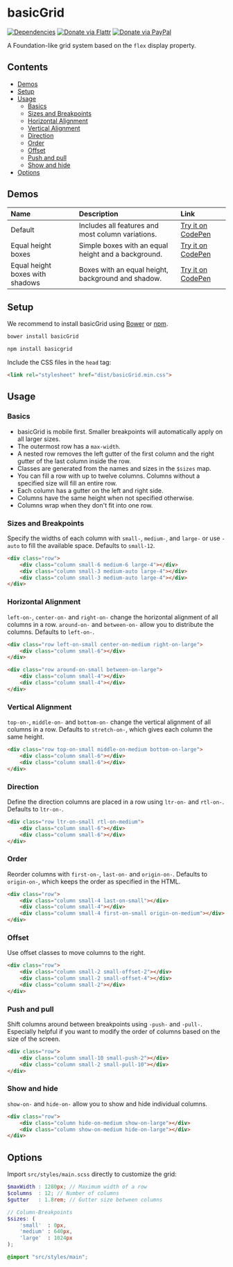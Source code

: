 # basicGrid

[![Dependencies](https://david-dm.org/electerious/basicgrid.svg)](https://david-dm.org/electerious/basicgrid.svg#info=dependencies) [![Donate via Flattr](https://img.shields.io/badge/flattr-donate-009cde.svg)](https://flattr.com/profile/electerious) [![Donate via PayPal](https://img.shields.io/badge/paypal-donate-009cde.svg)](https://www.paypal.com/cgi-bin/webscr?cmd=_s-xclick&hosted_button_id=CYKBESW577YWE)

A Foundation-like grid system based on the `flex` display property.

## Contents

- [Demos](#demos)
- [Setup](#setup)
- [Usage](#usage)
	- [Basics](#basics)
	- [Sizes and Breakpoints](#sizes-and-breakpoints)
	- [Horizontal Alignment](#horizontal-alignment)
	- [Vertical Alignment](#vertical-alignment)
	- [Direction](#direction)
	- [Order](#order)
	- [Offset](#offset)
	- [Push and pull](#push-and-pull)
	- [Show and hide](#show-and-hide)
- [Options](#options)

## Demos

| Name | Description | Link |
|:-----------|:------------|:------------|
| Default | Includes all features and most column variations. | [Try it on CodePen](https://codepen.io/electerious/pen/pjOvPZ) |
| Equal height boxes | Simple boxes with an equal height and a background. | [Try it on CodePen](http://codepen.io/electerious/pen/rWwPYa) |
| Equal height boxes with shadows | Boxes with an equal height, background and shadow. | [Try it on CodePen](http://codepen.io/electerious/pen/RogdaY) |

## Setup

We recommend to install basicGrid using [Bower](https://bower.io/) or [npm](https://npmjs.com).

```sh
bower install basicGrid
```
```sh
npm install basicgrid
```

Include the CSS files in the `head` tag:

```html
<link rel="stylesheet" href="dist/basicGrid.min.css">
```

## Usage

### Basics

- basicGrid is mobile first. Smaller breakpoints will automatically apply on all larger sizes.
- The outermost row has a `max-width`.
- A nested row removes the left gutter of the first column and the right gutter of the last column inside the row.
- Classes are generated from the names and sizes in the `$sizes` map.
- You can fill a row with up to twelve columns. Columns without a specified size will fill an entire row.
- Each column has a gutter on the left and right side.
- Columns have the same height when not specified otherwise.
- Columns wrap when they don't fit into one row.

### Sizes and Breakpoints

Specify the widths of each column with `small-`, `medium-`, and `large-` or use `-auto` to fill the available space. Defaults to `small-12`.

```html
<div class="row">
	<div class="column small-6 medium-6 large-4"></div>
	<div class="column small-3 medium-auto large-4"></div>
	<div class="column small-3 medium-auto large-4"></div>
</div>
```

### Horizontal Alignment

`left-on-`, `center-on-` and `right-on-` change the horizontal alignment of all columns in a row. `around-on-` and `between-on-` allow you to distribute the columns. Defaults to `left-on-`.

```html
<div class="row left-on-small center-on-medium right-on-large">
	<div class="column small-6"></div>
</div>
```

```html
<div class="row around-on-small between-on-large">
	<div class="column small-4"></div>
	<div class="column small-4"></div>
</div>
```

### Vertical Alignment

`top-on-`, `middle-on-` and `bottom-on-` change the vertical alignment of all columns in a row. Defaults to `stretch-on-`, which gives each column the same height.

```html
<div class="row top-on-small middle-on-medium bottom-on-large">
	<div class="column small-6"></div>
	<div class="column small-6"></div>
</div>
```

### Direction

Define the direction columns are placed in a row using `ltr-on-` and `rtl-on-`. Defaults to `ltr-on-`.

```html
<div class="row ltr-on-small rtl-on-medium">
	<div class="column small-6"></div>
	<div class="column small-6"></div>
</div>
```

### Order

Reorder columns with `first-on-`, `last-on-` and `origin-on-`. Defaults to `origin-on-`, which keeps the order as specified in the HTML.

```html
<div class="row">
	<div class="column small-4 last-on-small"></div>
	<div class="column small-4"></div>
	<div class="column small-4 first-on-small origin-on-medium"></div>
</div>
```

### Offset

Use offset classes to move columns to the right.

```html
<div class="row">
    <div class="column small-2 small-offset-2"></div>
    <div class="column small-2 small-offset-4"></div>
    <div class="column small-2"></div>
</div>
```

### Push and pull

Shift columns around between breakpoints using `-push-` and `-pull-`. Especially helpful if you want to modify the order of columns based on the size of the screen.

```html
<div class="row">
	<div class="column small-10 small-push-2"></div>
	<div class="column small-2 small-pull-10"></div>
</div>
```

### Show and hide

`show-on-` and `hide-on-` allow you to show and hide individual columns.

```html
<div class="row">
    <div class="column hide-on-medium show-on-large"></div>
    <div class="column show-on-medium hide-on-large"></div>
</div>
```

## Options

Import `src/styles/main.scss` directly to customize the grid:

```scss
$maxWidth : 1280px; // Maximum width of a row
$columns  : 12; // Number of columns
$gutter   : 1.8rem; // Gutter size between columns

// Column-Breakpoints
$sizes: (
	'small'  : 0px,
	'medium' : 640px,
	'large'  : 1024px
);

@import "src/styles/main";
```